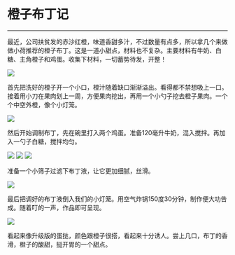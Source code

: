 # 橙子布丁记
---

最近，公司扶贫发的赤沙红橙，味道香甜多汁，不过数量有点多，所以拿几个来做做小荷推荐的橙子布丁。这是一道小甜点，材料也不复杂。主要材料有牛奶、白糖、主角橙子和鸡蛋。收集下材料，一切蓄势待发，开整！

<img bor src="//cdn.jsdelivr.net/gh/caix-github/pics-storage/j36120250118.jpg">

首先把洗好的橙子开一个小口，橙汁随着缺口渐渐溢出。看得都不禁想吸上一口。接着用小刀在果肉划上一周，方便果肉挖出，再用一个小勺子挖去橙子果肉。一个个中空外橙，像个小灯笼。

<img bor src="//cdn.jsdelivr.net/gh/caix-github/pics-storage/j36220250118.jpg">

然后开始调制布丁，先在碗里打入两个鸡蛋。准备120毫升牛奶，混入搅拌。再加入一勺子白糖，搅拌均匀。

<img bor src="//cdn.jsdelivr.net/gh/caix-github/pics-storage/j36320250118.jpg">

<img bor src="//cdn.jsdelivr.net/gh/caix-github/pics-storage/j36420250118.jpg">

<img bor src="//cdn.jsdelivr.net/gh/caix-github/pics-storage/j36520250118.jpg">

准备一个小筛子过滤下布丁液，让它更加细腻，丝滑。

<img bor src="//cdn.jsdelivr.net/gh/caix-github/pics-storage/j36620250118.jpg">

最后把调好的布丁液倒入我们的小灯笼。用空气炸锅150度30分钟，制作便大功告成。随着叮的一声，作品即可呈现。

<img bor src="//cdn.jsdelivr.net/gh/caix-github/pics-storage/j36720250118.jpg">

看起来像升级版的蛋挞，颜色跟橙子很搭，看起来十分诱人。尝上几口，布丁的香滑，橙子的酸甜，挺开胃的一个甜点。